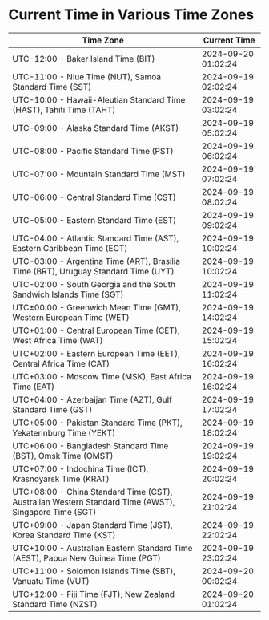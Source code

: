 # Current Time in Various Time Zones

| Time Zone | Current Time |
|-----------|--------------|
| UTC-12:00 - Baker Island Time (BIT) | 2024-09-20 01:02:24 |
| UTC-11:00 - Niue Time (NUT), Samoa Standard Time (SST) | 2024-09-19 02:02:24 |
| UTC-10:00 - Hawaii-Aleutian Standard Time (HAST), Tahiti Time (TAHT) | 2024-09-19 03:02:24 |
| UTC-09:00 - Alaska Standard Time (AKST) | 2024-09-19 05:02:24 |
| UTC-08:00 - Pacific Standard Time (PST) | 2024-09-19 06:02:24 |
| UTC-07:00 - Mountain Standard Time (MST) | 2024-09-19 07:02:24 |
| UTC-06:00 - Central Standard Time (CST) | 2024-09-19 08:02:24 |
| UTC-05:00 - Eastern Standard Time (EST) | 2024-09-19 09:02:24 |
| UTC-04:00 - Atlantic Standard Time (AST), Eastern Caribbean Time (ECT) | 2024-09-19 10:02:24 |
| UTC-03:00 - Argentina Time (ART), Brasília Time (BRT), Uruguay Standard Time (UYT) | 2024-09-19 10:02:24 |
| UTC-02:00 - South Georgia and the South Sandwich Islands Time (SGT) | 2024-09-19 11:02:24 |
| UTC±00:00 - Greenwich Mean Time (GMT), Western European Time (WET) | 2024-09-19 14:02:24 |
| UTC+01:00 - Central European Time (CET), West Africa Time (WAT) | 2024-09-19 15:02:24 |
| UTC+02:00 - Eastern European Time (EET), Central Africa Time (CAT) | 2024-09-19 16:02:24 |
| UTC+03:00 - Moscow Time (MSK), East Africa Time (EAT) | 2024-09-19 16:02:24 |
| UTC+04:00 - Azerbaijan Time (AZT), Gulf Standard Time (GST) | 2024-09-19 17:02:24 |
| UTC+05:00 - Pakistan Standard Time (PKT), Yekaterinburg Time (YEKT) | 2024-09-19 18:02:24 |
| UTC+06:00 - Bangladesh Standard Time (BST), Omsk Time (OMST) | 2024-09-19 19:02:24 |
| UTC+07:00 - Indochina Time (ICT), Krasnoyarsk Time (KRAT) | 2024-09-19 20:02:24 |
| UTC+08:00 - China Standard Time (CST), Australian Western Standard Time (AWST), Singapore Time (SGT) | 2024-09-19 21:02:24 |
| UTC+09:00 - Japan Standard Time (JST), Korea Standard Time (KST) | 2024-09-19 22:02:24 |
| UTC+10:00 - Australian Eastern Standard Time (AEST), Papua New Guinea Time (PGT) | 2024-09-19 23:02:24 |
| UTC+11:00 - Solomon Islands Time (SBT), Vanuatu Time (VUT) | 2024-09-20 00:02:24 |
| UTC+12:00 - Fiji Time (FJT), New Zealand Standard Time (NZST) | 2024-09-20 01:02:24 |
